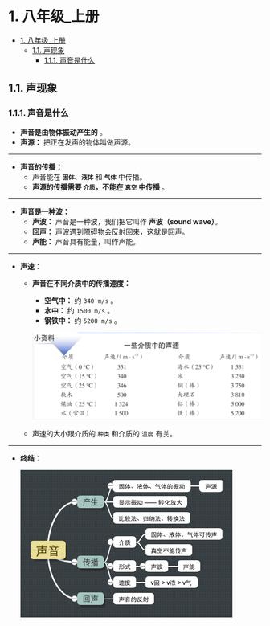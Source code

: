 # 1. 八年级_上册

- [1. 八年级\_上册](#1-八年级_上册)
  - [1.1. 声现象](#11-声现象)
    - [1.1.1. 声音是什么](#111-声音是什么)

## 1.1. 声现象

### 1.1.1. 声音是什么

- **声音是由物体振动产生的** 。
- **声源：** 把正在发声的物体叫做声源。

***

- **声音的传播：**
  - 声音能在 **`固体`**、**`液体`** 和 **`气体`** 中传播。
  - **声源的传播需要 `介质`，不能在 `真空` 中传播** 。

***

- **声音是一种波：**
  - **声波：** 声音是一种波，我们把它叫作 **声波（sound wave）**。
  - **回声：** 声波遇到障碍物会反射回来，这就是回声。
  - **声能：** 声音具有能量，叫作声能。
  
***

- **声速：**

  - **声音在不同介质中的传播速度：**
    - **空气中：** 约 `340 m/s` 。
    - **水中：** 约 `1500 m/s` 。
    - **钢铁中：** 约 `5200 m/s` 。
  
    ![声速](imgs/1-1.png)

  - 声速的大小跟介质的 `种类` 和介质的 `温度` 有关。

***

- **终结：**

  ![1.1.1.总结](imgs/1-2.png)